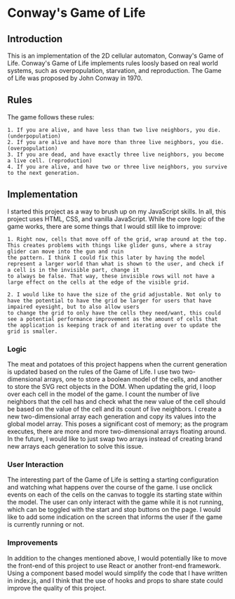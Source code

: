 # Conway's Game of Life

## Introduction
This is an implementation of the 2D cellular automaton, Conway's Game of Life. Conway's Game of Life implements rules
loosly based on real world systems, such as overpopulation, starvation, and reproduction. The Game of Life was proposed by John Conway in 1970.
## Rules
The game follows these rules:

    1. If you are alive, and have less than two live neighbors, you die. (underpopulation)
    2. If you are alive and have more than three live neighbors, you die. (overpopulation)
    3. If you are dead, and have exactly three live neighbors, you become a live cell. (reproduction)
    4. If you are alive, and have two or three live neighbors, you survive to the next generation.

## Implementation
I started this project as a way to brush up on my JavaScript skills. In all, this project uses HTML, CSS, and vanilla JavaScript. While the core logic of the game
works, there are some things that I would still like to improve:



    1. Right now, cells that move off of the grid, wrap around at the top. This creates problems with things like glider guns, where a stray glider can move into the gun and ruin
    the pattern. I think I could fix this later by having the model represent a larger world than what is shown to the user, and check if a cell is in the invisible part, change it
    to always be false. That way, these invisible rows will not have a large effect on the cells at the edge of the visible grid.

    2. I would like to have the size of the grid adjustable. Not only to have the potential to have the grid be larger for users that have impaired eyesight, but to also allow users
    to change the grid to only have the cells they need/want, this could see a potential performance improvement as the amount of cells that the application is keeping track of and iterating over to update the grid is smaller.

### Logic
The meat and potatoes of this project happens when the current generation is updated based on the rules of the Game of Life. I use two two-dimensional arrays, one to store a boolean model of the cells, and another to store the SVG rect objects in the DOM. When updating the grid, I loop over each cell in the model of the game. I count the number of live neighbors that the cell has and check what the new value of the cell should be based on the value of the cell and its count of live neighbors. I create a new two-dimensional array each generation and copy its values into the global model array. This poses a significant cost of memory; as the program executes, there are more and more two-dimensional arrays floating around. In the future, I would like to just swap two arrays instead of creating brand new arrays each generation to solve this issue.

### User Interaction
The interesting part of the Game of Life is setting a starting configuration and watching what happens over the course of the game. I use onclick events on each of the cells on the canvas to toggle its starting state within the model. The user can only interact with the game while it is not running, which can be toggled with the start and stop buttons on the page. I would like to add some indication on the screen that informs the user if the game is currently running or not.

### Improvements
In addition to the changes mentioned above, I would potentially like to move the front-end of this project to use React or another front-end framework. Using a component based model would simplify the code that I have written in index.js, and I think that the use of hooks and props to share state could improve the quality of this project.